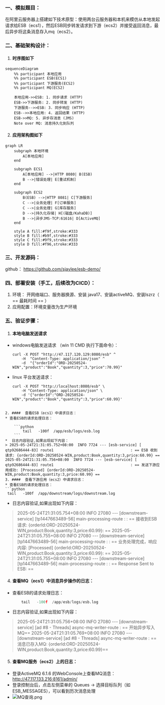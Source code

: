 ### 一、模拟题目：
在阿里云服务器上搭建如下技术原型：使用两台云服务器和本机来模仿从本地发起请求给ESB（ecs1），然后ESB同步转发请求到下游（ecs2）并接受返回消息，最后异步将这条消息存入mq（ecs2）。

### 二、基础架构设计：
 

1. #### 时序图如下

```mermaid
sequenceDiagram
    %% participant 本地应用
    %% participant ESB(ECS1)
    %% participant 下游服务(ECS2)
    %% participant MQ(ECS2)

    本地应用->>ESB: 1. 同步请求 (HTTP)
    ESB->>下游服务: 2. 同步转发 (HTTP)
    下游服务-->>ESB: 3. 同步响应 (HTTP)
    ESB-->>本地应用: 4. 返回结果 (HTTP)
    ESB->>MQ: 5. 异步存消息 (JMS)
    Note over MQ: 消息持久化到队列
```

2. #### 应用架构图如下

```mermaid
graph LR
    subgraph 本地环境
        A[本地应用]
    end

    subgraph ECS1    
        A[本地应用] -->|HTTP 8080| B(ESB)
        B -->|错误处理| E[重试机制]      
    end

    subgraph ECS2
        B(ESB) -->|HTTP 8081| C[下游服务]
        C -->|业务处理| F[订单服务]
        C -->|业务处理| G[库存服务]
        D -->|持久化存储| H[(磁盘/KahaDB)]
        B -->|异步JMS-TCP:61616| D[ActiveMQ]
    end

    style A fill:#f9f,stroke:#333
    style B fill:#b9f,stroke:#333
    style C fill:#9f9,stroke:#333
    style D fill:#f96,stroke:#333
```

### 三、开发源码：
github：
https://github.com/sjaylee/esb-demo/

### 四、部署安装（手工，后续改为CICD）：
1. 环境：	开网络端口、服务器换源、安装 java17、安装activeMQ、安装lszrz（ == 最耗时间 == ）
2. 应用配置：环境变量改为生产环境

### 五、验证步骤：

1. ####  本地电脑发送请求
* windows电脑发送请求 （win 11 CMD 执行下面命令）：
  ```bath
  curl -X POST "http://47.117.120.129:8080/esb" ^
      -H  "Content-Type: application/json" ^
      -d  "{"orderId":"ORD-20250524-WIN","product":"Book","quantity":3,"price":70.99}"
  ```
* linux 平台发送请求：
  ```bath
  curl -X POST "http://localhost:8080/esb" \
      -H "Content-Type: application/json" \
      -d '{"orderId":"ORD-20250524-WIN","product":"Book","quantity":3,"price":60.99}'
```

2. ####  查看ESB（ecs1）中请求日志：
* 查看ESB的请求处理日志：

	```python
		tail   -100f  /app/esb/logs/esb.log
	```	
*  日志内容验证,如果出现如下内容：
> 2025-05-24T21:31:05.752+08:00  INFO 7724 --- [esb-service] [ qtp92686444-83] route1                                   : == ESB 收到请求: {orderId:ORD-20250524-WIN,product:Book,quantity:3,price:60.99} ==
2025-05-24T21:31:05.756+08:00  INFO 7724 --- [esb-service] [ qtp92686444-83] route1                                   : == 发送下游应用成功: [Processed] {orderId:ORD-20250524-WIN,product:Book,quantity:3,price:60.99} ==
3. ####  查看下游应用（ecs2）中请求日志：
* 查看ESB的请求处理日志：
```python
 tail   -100f  /app/downstream/logs/downstream.log
```
* 日志内容验证,如果出现如下内容：
> 2025-05-24T21:31:05.754+08:00  INFO 27080 --- [downstream-service] [tp1447663489-56] main-processing-route                    : : == 接收到ESB请求: {orderId:ORD-20250524-WIN,product:Book,quantity:3,price:60.99}: ==
2025-05-24T21:31:05.755+08:00  INFO 27080 --- [downstream-service] [tp1447663489-56] main-processing-route                    : : == 业务处理完成，响应内容: [Processed] {orderId:ORD-20250524-WIN,product:Book,quantity:3,price:60.99}: ==
2025-05-24T21:31:05.755+08:00  INFO 27080 --- [downstream-service] [tp1447663489-56] main-processing-route                    : : == Response Sent to ESB: ==

4. ####  查看MQ（ecs1）中消息异步操作的日志：
* 查看ESB的请求处理日志：

  ```python
      tail   -100f  /app/esb/logs/esb.log
  ```	
*  日志内容验证,如果出现如下内容：
> 2025-05-24T21:31:05.756+08:00  INFO 27080 --- [downstream-service] [ad #8 - Threads] async-mq-writer-route                    : == 开始异步写入MQ==
2025-05-24T21:31:05.769+08:00  INFO 27080 --- [downstream-service] [ad #8 - Threads] async-mq-writer-route                    : == 消息已存入MQ: {orderId:ORD-20250524-WIN,product:Book,quantity:3,price:60.99}==
5. ####  查看MQ服务（ecs2）上的日志：
* 登录ActiveMQ 6.1.6 的WebConsole上查看MQ消息：  http://47.117.133.216:8161/admin/   
*  登录控制台后，点击左侧菜单的 Queues → 选择目标队列（如 ESB_MESSAGES），可以看到历次消息处理
*  ![MQ查询.png](/v2/file/notepad/downloadfile?file_id=2&location=2#size=400x275)


